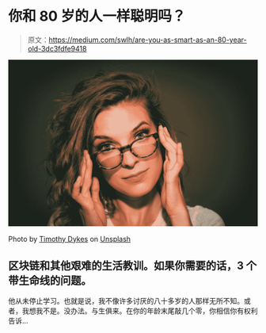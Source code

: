# 你和 80 岁的人一样聪明吗？

> 原文：<https://medium.com/swlh/are-you-as-smart-as-an-80-year-old-3dc3fdfe9418>

![](img/4d796c50a361b47cef094fcc34938d7b.png)

Photo by [Timothy Dykes](https://unsplash.com/@timothycdykes?utm_source=medium&utm_medium=referral) on [Unsplash](https://unsplash.com?utm_source=medium&utm_medium=referral)

## 区块链和其他艰难的生活教训。如果你需要的话，3 个带生命线的问题。

他从未停止学习。也就是说，我不像许多讨厌的八十多岁的人那样无所不知。或者，我想我不是。没办法。与生俱来。在你的年龄末尾敲几个零，你相信你有权利告诉…